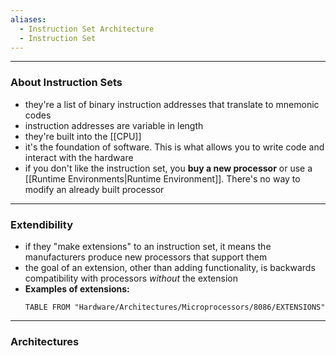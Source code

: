 ```yaml
---
aliases:
  - Instruction Set Architecture
  - Instruction Set
---
```

---

### About Instruction Sets

- they're a list of binary instruction addresses that translate to mnemonic codes
- instruction addresses are variable in length
- they're built into the [[CPU]]
- it's the foundation of software. This is what allows you to write code and interact with the hardware
- if you don't like the instruction set, you **buy a new processor** or use a [[Runtime Environments|Runtime Environment]]. There's no way to modify an already built processor

---

### Extendibility

- if they "make extensions" to an instruction set, it means the manufacturers produce new processors that support them
- the goal of an extension, other than adding functionality, is backwards compatibility with processors *without* the extension
- **Examples of extensions:**
	```dataview
	TABLE FROM "Hardware/Architectures/Microprocessors/8086/EXTENSIONS"
	```

---

### Architectures